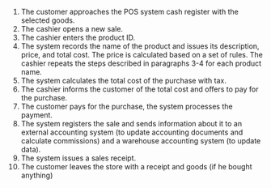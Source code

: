 1. The customer approaches the POS system cash register with the selected goods.
2. The cashier opens a new sale.
3. The cashier enters the product ID.
4. The system records the name of the product and issues its description, price, and total cost. The price is calculated based on a set of rules.
The cashier repeats the steps described in paragraphs 3-4 for each product name.
5. The system calculates the total cost of the purchase with tax.
6. The cashier informs the customer of the total cost and offers to pay for the purchase.
7. The customer pays for the purchase, the system processes the payment.
8. The system registers the sale and sends information about it to an external accounting system (to update accounting documents and calculate commissions) and a warehouse accounting system (to update data).
9. The system issues a sales receipt.
10. The customer leaves the store with a receipt and goods (if he bought anything)
